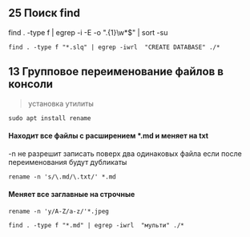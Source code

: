## 25 Поиск find

find . -type f | egrep -i -E -o "\.{1}\w*$" | sort -su

```
find . -type f "*.slq" | egrep -iwrl  "CREATE DATABASE" ./*
```



## 13 Групповое переименование файлов в консоли
> установка утилиты

```
sudo apt install rename
```

#### Находит все файлы с расширением *.md и меняет на txt
-n не разрешит записать поверх два одинаковых файла если после переименования будут дубликаты

```
rename -n 's/\.md/\.txt/' *.md
```

#### Меняет все заглавные на строчные

```
rename -n 'y/A-Z/a-z/'*.jpeg
```

```
find . -type f "*.md" | egrep -iwrl  "мульти" ./*
```



